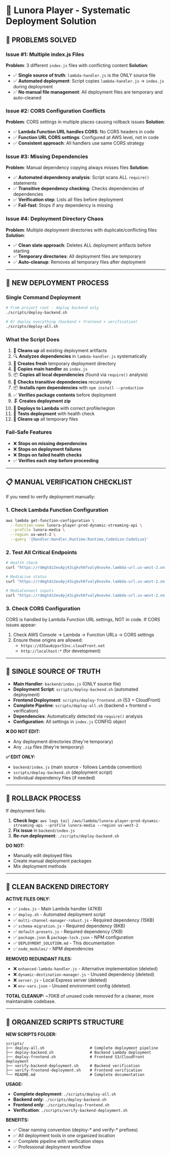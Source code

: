 # 🚀 Lunora Player - Systematic Deployment Solution

## 🚨 **PROBLEMS SOLVED**

### **Issue #1: Multiple index.js Files**
**Problem**: 3 different `index.js` files with conflicting content
**Solution**: 
- ✅ **Single source of truth**: `lambda-handler.js` is the ONLY source file
- ✅ **Automated deployment**: Script copies `lambda-handler.js` → `index.js` during deployment
- ✅ **No manual file management**: All deployment files are temporary and auto-cleaned

### **Issue #2: CORS Configuration Conflicts**
**Problem**: CORS settings in multiple places causing rollback issues
**Solution**:
- ✅ **Lambda Function URL handles CORS**: No CORS headers in code
- ✅ **Function URL CORS settings**: Configured at AWS level, not in code
- ✅ **Consistent approach**: All handlers use same CORS strategy

### **Issue #3: Missing Dependencies**
**Problem**: Manual dependency copying always misses files
**Solution**:
- ✅ **Automated dependency analysis**: Script scans ALL `require()` statements
- ✅ **Transitive dependency checking**: Checks dependencies of dependencies
- ✅ **Verification step**: Lists all files before deployment
- ✅ **Fail-fast**: Stops if any dependency is missing

### **Issue #4: Deployment Directory Chaos**
**Problem**: Multiple deployment directories with duplicate/conflicting files
**Solution**:
- ✅ **Clean slate approach**: Deletes ALL deployment artifacts before starting
- ✅ **Temporary directories**: All deployment files are temporary
- ✅ **Auto-cleanup**: Removes all temporary files after deployment

---

## 🔧 **NEW DEPLOYMENT PROCESS**

### **Single Command Deployment**
```bash
# From project root - deploy backend only
./scripts/deploy-backend.sh

# Or deploy everything (backend + frontend + verification)
./scripts/deploy-all.sh
```

### **What the Script Does**
1. 🧹 **Cleans up** all existing deployment artifacts
2. 🔍 **Analyzes dependencies** in `lambda-handler.js` systematically
3. 📁 **Creates fresh** temporary deployment directory
4. 📄 **Copies main handler** as `index.js`
5. 📦 **Copies all local dependencies** (found via `require()` analysis)
6. 🔄 **Checks transitive dependencies** recursively
7. 📦 **Installs npm dependencies** with `npm install --production`
8. ✅ **Verifies package contents** before deployment
9. 🗜️ **Creates deployment zip**
10. 🚀 **Deploys to Lambda** with correct profile/region
11. 🧪 **Tests deployment** with health check
12. 🧹 **Cleans up** all temporary files

### **Fail-Safe Features**
- ❌ **Stops on missing dependencies**
- ❌ **Stops on deployment failures**
- ❌ **Stops on failed health checks**
- ✅ **Verifies each step before proceeding**

---

## 📋 **MANUAL VERIFICATION CHECKLIST**

If you need to verify deployment manually:

### **1. Check Lambda Function Configuration**
```bash
aws lambda get-function-configuration \
  --function-name lunora-player-prod-dynamic-streaming-api \
  --profile lunora-media \
  --region us-west-2 \
  --query '{Handler:Handler,Runtime:Runtime,CodeSize:CodeSize}'
```

### **2. Test All Critical Endpoints**
```bash
# Health check
curl "https://rdmgtdz2eu4pj43igkvh6fvaly0xovke.lambda-url.us-west-2.on.aws/api/health"

# MediaLive status
curl "https://rdmgtdz2eu4pj43igkvh6fvaly0xovke.lambda-url.us-west-2.on.aws/api/medialive/status"

# MediaConnect inputs
curl "https://rdmgtdz2eu4pj43igkvh6fvaly0xovke.lambda-url.us-west-2.on.aws/api/mediaconnect/inputs/health"
```

### **3. Check CORS Configuration**
CORS is handled by Lambda Function URL settings, NOT in code. If CORS issues appear:
1. Check AWS Console → Lambda → Function URLs → CORS settings
2. Ensure these origins are allowed:
   - `https://d35au6zpsr51nc.cloudfront.net`
   - `http://localhost:*` (for development)

---

## 🎯 **SINGLE SOURCE OF TRUTH**

- **Main Handler**: `backend/index.js` (ONLY source file)
- **Deployment Script**: `scripts/deploy-backend.sh` (automated deployment)
- **Frontend Deployment**: `scripts/deploy-frontend.sh` (S3 + CloudFront)
- **Complete Pipeline**: `scripts/deploy-all.sh` (backend + frontend + verification)
- **Dependencies**: Automatically detected via `require()` analysis
- **Configuration**: All settings in `index.js` CONFIG object

**❌ DO NOT EDIT:**
- Any deployment directories (they're temporary)
- Any `.zip` files (they're temporary)

**✅ EDIT ONLY:**
- `backend/index.js` (main source - follows Lambda convention)
- `scripts/deploy-backend.sh` (deployment script)
- Individual dependency files (if needed)

---

## 🔄 **ROLLBACK PROCESS**

If deployment fails:
1. **Check logs**: `aws logs tail /aws/lambda/lunora-player-prod-dynamic-streaming-api --profile lunora-media --region us-west-2`
2. **Fix issue** in `backend/index.js`
3. **Re-run deployment**: `./scripts/deploy-backend.sh`

**DO NOT:**
- Manually edit deployed files
- Create manual deployment packages
- Mix deployment methods

---

## 🧹 **CLEAN BACKEND DIRECTORY**

**ACTIVE FILES ONLY:**
- ✅ `index.js` - Main Lambda handler (47KB)
- ✅ `deploy.sh` - Automated deployment script
- ✅ `multi-channel-manager-robust.js` - Required dependency (15KB)
- ✅ `schema-migration.js` - Required dependency (8KB)
- ✅ `default-presets.js` - Required dependency (7KB)
- ✅ `package.json` & `package-lock.json` - NPM configuration
- ✅ `DEPLOYMENT_SOLUTION.md` - This documentation
- ✅ `node_modules/` - NPM dependencies

**REMOVED REDUNDANT FILES:**
- ❌ `enhanced-lambda-handler.js` - Alternative implementation (deleted)
- ❌ `dynamic-destination-manager.js` - Unused dependency (deleted)
- ❌ `server.js` - Local Express server (deleted)
- ❌ `env-vars.json` - Unused environment config (deleted)

**TOTAL CLEANUP:** ~70KB of unused code removed for a cleaner, more maintainable codebase.

---

## 📁 **ORGANIZED SCRIPTS STRUCTURE**

**NEW SCRIPTS FOLDER:**
```
scripts/
├── deploy-all.sh                    # Complete deployment pipeline
├── deploy-backend.sh                # Backend Lambda deployment
├── deploy-frontend.sh               # Frontend S3/CloudFront deployment
├── verify-backend-deployment.sh     # Backend verification
├── verify-frontend-deployment.sh    # Frontend verification
└── README.md                        # Complete documentation
```

**USAGE:**
- **Complete deployment**: `./scripts/deploy-all.sh`
- **Backend only**: `./scripts/deploy-backend.sh`
- **Frontend only**: `./scripts/deploy-frontend.sh`
- **Verification**: `./scripts/verify-backend-deployment.sh`

**BENEFITS:**
- ✅ Clear naming convention (deploy-* and verify-* prefixes)
- ✅ All deployment tools in one organized location
- ✅ Complete pipeline with verification steps
- ✅ Professional deployment workflow
